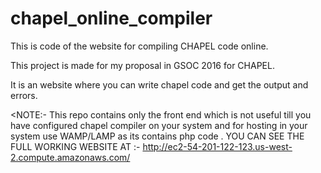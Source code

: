 # chapel_online_compiler
This is code of the website for compiling CHAPEL code online.


This project is made for my proposal in GSOC 2016 for CHAPEL.


It is an website where you can write chapel code and get the output and errors.

<NOTE:- This repo contains only the front end which is not useful till you have configured chapel compiler on your system
and for hosting in your system use WAMP/LAMP as its contains php code . 
YOU CAN SEE THE FULL WORKING WEBSITE AT :- http://ec2-54-201-122-123.us-west-2.compute.amazonaws.com/
>
